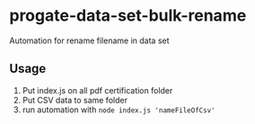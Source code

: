 # progate-data-set-bulk-rename
Automation for rename filename in data set

## Usage
1. Put index.js on all pdf certification folder
2. Put CSV data to same folder
3. run automation with `node index.js 'nameFileOfCsv'`
